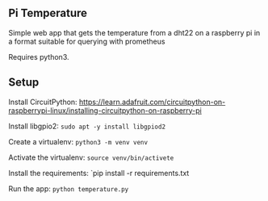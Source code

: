 ## Pi Temperature

Simple web app that gets the temperature from a dht22 on a raspberry pi in a format suitable for querying with prometheus

Requires python3.

## Setup

Install CircuitPython:  https://learn.adafruit.com/circuitpython-on-raspberrypi-linux/installing-circuitpython-on-raspberry-pi

Install libgpio2:  `sudo apt -y install libgpiod2`

Create a virtualenv:  `python3 -m venv venv`

Activate the virtualenv:  `source venv/bin/activete`

Install the requirements: `pip install -r requirements.txt

Run the app:  `python temperature.py`
